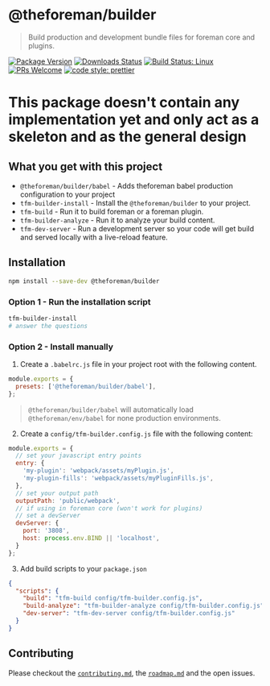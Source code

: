 # @theforeman/builder

> Build production and development bundle files for foreman core and plugins.

[![Package Version](https://img.shields.io/npm/v/@theforeman/builder.svg?style=flat-square)](https://www.npmjs.com/package/@theforeman/builder)
[![Downloads Status](https://img.shields.io/npm/dm/@theforeman/builder.svg?style=flat-square)](https://npm-stat.com/charts.html?package=@theforeman/builder&from=2016-04-01)
[![Build Status: Linux](https://img.shields.io/travis/theforeman/foreman-js/master.svg?style=flat-square)](https://travis-ci.org/theforeman/foreman-js)
[![PRs Welcome](https://img.shields.io/badge/PRs-welcome-brightgreen.svg?style=flat-square)](http://makeapullrequest.com)
[![code style: prettier](https://img.shields.io/badge/code_style-prettier-ff69b4.svg?style=flat-square)](https://github.com/prettier/prettier)

# **This package doesn't contain any implementation yet and only act as a skeleton and as the general design**

## What you get with this project

- `@theforeman/builder/babel` - Adds theforeman babel production configuration to your project
- `tfm-builder-install` - Install the `@theforeman/builder` to your project.
- `tfm-build` - Run it to build foreman or a foreman plugin.
- `tfm-builder-analyze` - Run it to analyze your build content.
- `tfm-dev-server` - Run a development server so your code will get build and served locally with a live-reload feature.

## Installation

```sh
npm install --save-dev @theforeman/builder
```

### Option 1 - Run the installation script

```sh
tfm-builder-install
# answer the questions
```

### Option 2 - Install manually

1. Create a `.babelrc.js` file in your project root with the following content.

```js
module.exports = {
  presets: ['@theforeman/builder/babel'],
};

```

> `@theforeman/builder/babel` will automatically load `@theforeman/env/babel` for none production environments.

2. Create a `config/tfm-builder.config.js` file with the following content:

```js
module.exports = {
  // set your javascript entry points
  entry: {
    'my-plugin': 'webpack/assets/myPlugin.js',
    'my-plugin-fills': 'webpack/assets/myPluginFills.js',
  },
  // set your output path
  outputPath: 'public/webpack',
  // if using in foreman core (won't work for plugins)
  // set a devServer
  devServer: {
    port: '3808',
    host: process.env.BIND || 'localhost',
  }
};

```

3. Add build scripts to your `package.json`
```json
{
  "scripts": {
    "build": "tfm-build config/tfm-builder.config.js",
    "build-analyze": "tfm-builder-analyze config/tfm-builder.config.js",
    "dev-server": "tfm-dev-server config/tfm-builder.config.js"
  }
}
```

## Contributing

Please checkout the [`contributing.md`](../../contributing.md), the [`roadmap.md`](../../roadmap.md) and the open issues.
